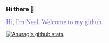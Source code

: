 ### Hi there 👋

<font face="微软雅黑" color=#7B68EE size=4>Hi, I'm Neal. Welcome to my github.</font>



<!--
**NealWills/NealWIlls** is a ✨ _special_ ✨ repository because its `README.md` (this file) appears on your GitHub profile.

Here are some ideas to get you started:

- 🔭 I’m currently working on ...
- 🌱 I’m currently learning ...
- 👯 I’m looking to collaborate on ...
- 🤔 I’m looking for help with ...
- 💬 Ask me about ...
- 📫 How to reach me: ...
- 😄 Pronouns: ...
- ⚡ Fun fact: ...
-->


[![Anurag's github stats](https://github-readme-stats.vercel.app/api?username=NealWills)](https://github.com/anuraghazra/github-readme-stats)
